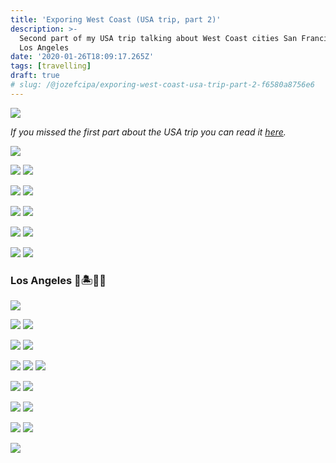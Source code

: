 ```yaml
---
title: 'Exporing West Coast (USA trip, part 2)'
description: >-
  Second part of my USA trip talking about West Coast cities San Francisco and
  Los Angeles
date: '2020-01-26T18:09:17.265Z'
tags: [travelling]
draft: true
# slug: /@jozefcipa/exporing-west-coast-usa-trip-part-2-f6580a8756e6
---
```


![](/blog/img/1__wWlwWKfeR81YjDisF__N5TQ.jpeg)

_If you missed the first part about the USA trip you can read it_ [_here_](https://medium.com/@jozefcipa/the-usa-trip-or-when-dream-comes-true-f7249b446bf8)_._

![](/blog/img/1__cyZKt8t7fBVnya5dLNT3fQ.jpeg)

![](/blog/img/1__JBn4r0IxaGyqWwT7K__Ps6Q.jpeg)
![](/blog/img/1__uCr0nnNCGlut1__q6ojb8xQ.jpeg)

![](/blog/img/1__2Jf3lO9xU27Onz9pkP__K1A.jpeg)
![](/blog/img/1__J2Gwk7g7SxmnTYHMu5Cn8w.jpeg)

![](/blog/img/1__ll__qvsIqySeZrnz2QsaDQw.jpeg)
![](/blog/img/1__9HClWB7n6JNJ4EUum5G2Tg.jpeg)

![](/blog/img/1__3vC6QIDWpJfwK6KmmwnOEg.jpeg)
![](/blog/img/1__zNO8Q0PzUgz70s6lnprJdg.jpeg)

![](/blog/img/1__MDiHfo8C1__stRFsf24HFNQ.jpeg)
![](/blog/img/1__Rw7XPT__sFKSuWxcsZNjE2w.jpeg)

### Los Angeles 🌊🏝🌴🌞

![](/blog/img/1__xPFai2zmmMfKb9QZW2V__uw.jpeg)

![](/blog/img/1__DaL2YrpAoaqJ__8__8hQlGUA.jpeg)
![](/blog/img/1__HVZgGyaFk7dmC__LazHtZqQ.jpeg)

![](/blog/img/1__rbyc42iDfVuBRjCEK__h73g.jpeg)
![](/blog/img/1__QUT0Ls5S4ORD7rNzYQzxog.jpeg)

![](/blog/img/1__RC5H__XdxYMHq4hAc8bk1cA.jpeg)
![](/blog/img/1__rf2MkfMEUIXmCSuOongKCQ.jpeg)
![](/blog/img/1__toRKt6p__wY6EC1FHqB__b7g.jpeg)

![](/blog/img/1__x1HgaMki9Ll9nf0U____WbEg.jpeg)
![](/blog/img/1__W0rwWKnuXRsrDE70Xi8Dxg.jpeg)

![](/blog/img/1__DrLaTGD6JmuCELQ4ODgRvA.jpeg)
![](/blog/img/1__WhyWTfcxqFp0Scun30BDBA.jpeg)

![](/blog/img/1__BsCcrTuBb2sjM3slE__ivFg.jpeg)
![](/blog/img/1__HJTzxejgnd6fwWRS5qGf7A.jpeg)

![](/blog/img/1__qbrSF5RcJHQa8SthY1GSUw.jpeg)
